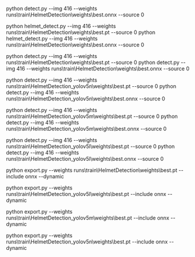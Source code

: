 

python detect.py --img 416 --weights runs\train\HelmetDetection\weights\best.onnx --source 0

python helmet_detect.py --img 416 --weights runs\train\HelmetDetection\weights\best.pt --source 0
python helmet_detect.py --img 416 --weights runs\train\HelmetDetection\weights\best.onnx --source 0

python detect.py --img 416 --weights runs\train\HelmetDetection\weights\best.pt --source 0
python detect.py --img 416 --weights runs\train\HelmetDetection\weights\best.onnx --source 0

python detect.py --img 416 --weights runs\train\HelmetDetection_yolov5n\weights\best.pt --source 0
python detect.py --img 416 --weights runs\train\HelmetDetection_yolov5n\weights\best.onnx --source 0

python detect.py --img 416 --weights runs\train\HelmetDetection_yolov5m\weights\best.pt --source 0
python detect.py --img 416 --weights runs\train\HelmetDetection_yolov5m\weights\best.onnx --source 0

python detect.py --img 416 --weights runs\train\HelmetDetection_yolov5l\weights\best.pt --source 0
python detect.py --img 416 --weights runs\train\HelmetDetection_yolov5l\weights\best.onnx --source 0

python export.py --weights runs\train\HelmetDetection\weights\best.pt --include onnx --dynamic

python export.py --weights runs\train\HelmetDetection_yolov5l\weights\best.pt --include onnx --dynamic

python export.py --weights runs\train\HelmetDetection_yolov5m\weights\best.pt --include onnx --dynamic

python export.py --weights runs\train\HelmetDetection_yolov5n\weights\best.pt --include onnx --dynamic